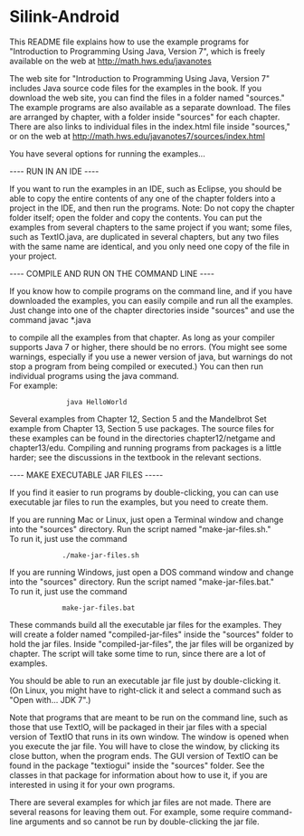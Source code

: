 # Silink-Android

This README file explains how to use the example programs for
"Introduction to Programming Using Java, Version 7", which is freely
available on the web at http://math.hws.edu/javanotes

The web site for "Introduction to Programming Using Java, Version 7" includes
Java source code files for the examples in the book.  If you download the
web site, you can find the files in a folder named "sources."  The example
programs are also available as a separate download.  The files are
arranged by chapter, with a folder inside "sources" for each chapter.
There are also links to individual files in the index.html file inside
"sources," or on the web at http://math.hws.edu/javanotes7/sources/index.html

You have several options for running the examples...


---- RUN IN AN IDE ----

If you want to run the examples in an IDE, such as Eclipse, you should
be able to copy the entire contents of any one of the chapter folders
into a project in the IDE, and then run the programs.  Note: Do not copy
the chapter folder itself; open the folder and copy the contents.
You can put the examples from several chapters to the same project if you 
want; some files, such as TextIO.java, are duplicated in several chapters,
but any two files with the same name are identical, and you only need one
copy of the file in your project.


---- COMPILE AND RUN ON THE COMMAND LINE ----

If you know how to compile programs on the command line, and if you have
downloaded the examples, you can easily compile and run all the examples.
Just change into one of the chapter directories inside "sources" and use
the command 
                  javac *.java
                  
to compile all the examples from that chapter.  As long as your compiler supports 
Java 7 or higher, there should be no errors.  (You might see some warnings, especially
if you use a newer version of java, but warnings do not stop a program from being
compiled or executed.)  You can then run individual programs using the java command.  
For example:

                  java HelloWorld
                  
Several examples from Chapter 12, Section 5 and the Mandelbrot Set example
from Chapter 13, Section 5 use packages.  The source files for these examples
can be found in the directories chapter12/netgame and chapter13/edu.  Compiling
and running programs from packages is a little harder; see the discussions in
the textbook in the relevant sections.

                  
---- MAKE EXECUTABLE JAR FILES -----
                  
If you find it easier to run programs by double-clicking, you can can
use executable jar files to run the examples, but you need to create them.

If you are running Mac or Linux, just open a Terminal window and change 
into the "sources" directory.  Run the script named "make-jar-files.sh."  
To run it, just use the command

                 ./make-jar-files.sh
                 
If you are running Windows, just open a DOS command window and change 
into the "sources" directory.  Run the script named "make-jar-files.bat."  
To run it, just use the command

                 make-jar-files.bat
                 
These commands build all the executable jar files for the examples.  They will
create a folder named "compiled-jar-files" inside the "sources" folder to hold
the jar files.  Inside "compiled-jar-files", the jar files will be organized 
by chapter.  The script will take some time to run, since there are a lot of 
examples.

You should be able to run an executable jar file just by double-clicking it.
(On Linux, you might have to right-click it and select a command such as
"Open with... JDK 7".)

Note that programs that are meant to be run on the command line, such as
those that use TextIO, will be packaged in their jar files with a special
version of TextIO that runs in its own window.  The window is opened when
you execute the jar file.  You will have to close the window, by clicking
its close button, when the program ends.  The GUI version of TextIO can
be found in the package "textiogui" inside the "sources" folder.  See
the classes in that package for information about how to use it, if you
are interested in using it for your own programs.

There are several examples for which jar files are not made.  There are
several reasons for leaving them out.  For example, some require command-line
arguments and so cannot be run by double-clicking the jar file.
